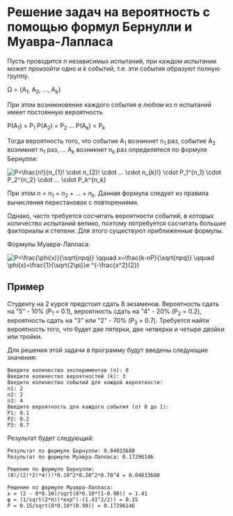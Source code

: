 # Решение задач на вероятность с помощью формул Бернулли и Муавра-Лапласа

Пусть проводится _n_ независимых испытаний, при каждом испытании может произойти одно и _k_ событий, т.е. эти события образуют полную группу.

  Ω = {A<sub>1</sub>, A<sub>2</sub>, ..., A<sub>k</sub>}
  
При этом возникновение каждого события в любом из _n_ испытаний имеет постоянную вероятность

  P(A<sub>1</sub>) = P<sub>1</sub>
  P(A<sub>2</sub>) = P<sub>2</sub>
  ...
  P(A<sub>k</sub>) = P<sub>k</sub>
  
Тогда вероятность того, что событие A<sub>1</sub> возникнет n<sub>1</sub> раз, событие A<sub>2</sub> возникнет n<sub>1</sub> раз, ... A<sub>k</sub> возникнет n<sub>k</sub> раз определятеся по формуле Бернулли:

![P=\frac{n!}{n_{1}! \cdot n_{2}! \cdot ... \cdot n_{k}!} \cdot P_1^{n_1} \cdot P_2^{n_2} \cdot ... \cdot P_k^{n_k}](https://latex.codecogs.com/svg.image?\bg{white}P=\frac{n!}{n_{1}!\cdot&space;n_{2}!\cdot...\cdot&space;n_{k}!}\cdot&space;P_1^{n_1}\cdot&space;P_2^{n_2}\cdot...\cdot&space;P_k^{n_k})

При этом _n_ = _n_<sub>1</sub> + _n_<sub>2</sub> + ... + _n_<sub>k</sub>. Данная формула следует из правила вычисления перестановок с повторениями.

Однако, часто требуется сосчитать вероятности событий, в которых количество испытаний велико, поэтому потребуется сосчитать большие факториалы и степени. Для этого существуют приближенные формулы.

Формулы Муавра-Лапласа:

![P=\frac{\phi(x)}{\sqrt{npq}} \qquad x=\frac{k-nP}{\sqrt{npq}} \qquad \phi(x)=\frac{1}{\sqrt{2\pi}}e ^{-\frac{x^2}{2}}](https://latex.codecogs.com/svg.image?\bg{white}P=\frac{\phi(x)}{\sqrt{npq}}\qquad&space;x=\frac{k-nP}{\sqrt{npq}}\qquad\phi(x)=\frac{1}{\sqrt{2\pi}}e^{-\frac{x^2}{2}})


## Пример

Студенту на 2 курсе предстоит сдать 8 экзаменов. Вероятность сдать на "5" - 10% (P<sub>1</sub> = 0.1), вероятность сдать на "4" - 20% (P<sub>2</sub> = 0.2), вероятность сдать на "3" или "2" - 70% (P<sub>3</sub> = 0.7).
Требуется найти вероятность того, что будет две пятерки, две четверки и четыре двойки или тройки.

Для решения этой задачи в программу будут введены следующие значения:

```
Введите количество экспериментов (n): 8
Введите количество вероятностей (k): 3
Введите количество событий для каждой вероятности:
n1: 2
n2: 2
n3: 4
Введите вероятность для каждого события (от 0 до 1):
P1: 0.1
P2: 0.2
P3: 0.7
```

Результат будет следующий:
```
Результат по формуле Бернулли: 0.04033680
Результат по формуле Муавра-Лапласа: 0.17296146

Решение по формуле Бернулли:
(8!/(2!*2!*4!))*0.10^2*0.20^2*0.70^4 = 0.04033680

Решение по формуле Муавра-Лапласа:
x = (2 - 8*0.10)/sqrt(8*0.10*(1-0.90)) = 1.41
φ = (1/sqrt(2*π))*exp^(-(1.41^2/2)) = 0.15
Р = 0.15/sqrt(8*0.10*(0.90)) = 0.17296146
```
